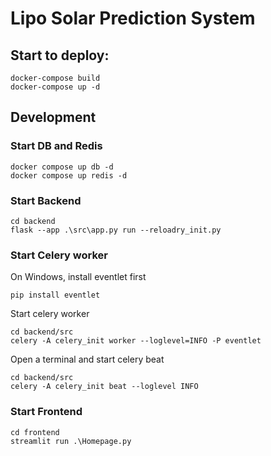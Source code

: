 # Lipo Solar Prediction System

## Start to deploy:
```
docker-compose build
docker-compose up -d  
```

## Development
### Start DB and Redis

```
docker compose up db -d
docker compose up redis -d
```

### Start Backend
```
cd backend
flask --app .\src\app.py run --reloadry_init.py
```
### Start Celery worker
On Windows, install eventlet first
```
pip install eventlet
```

Start celery worker

```
cd backend/src
celery -A celery_init worker --loglevel=INFO -P eventlet
```

Open a terminal and start celery beat
```
cd backend/src
celery -A celery_init beat --loglevel INFO
```

### Start Frontend
```
cd frontend
streamlit run .\Homepage.py
```